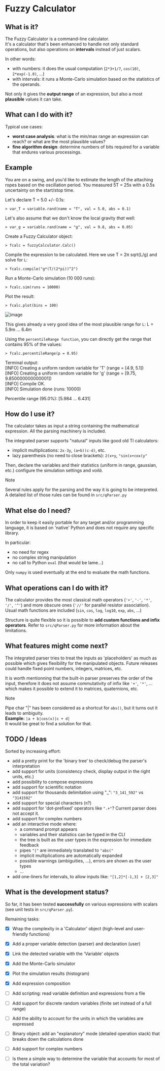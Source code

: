 # Fuzzy Calculator

## What is it?
The Fuzzy Calculator is a command-line calculator.<br>
It's a calculator that's been enhanced to handle not only standard operations, but also operations on **intervals** instead of just scalars.

In other words: 
- with numbers: it does the usual computation (`2*3+1/7`, `cos(10)`, `2*exp(-1.0)`,  ...)
- with intervals: it runs a Monte-Carlo simulation based on the statistics of the operands.

Not only it gives the **output range** of an expression, but also a most **plausible** values it can take.

## What can I do with it?
Typical use cases:
- **worst case analysis**: what is the min/max range an expression can reach? or what are the most plausible values?
- **fine algorithm design**: determine numbers of bits required for a variable that endures various processings.

## Example
You are on a swing, and you'd like to estimate the length of the attaching ropes based on the oscillation period.
You measured 5T = 25s with a 0.5s uncertainty on the start/stop time.

Let's declare T = 5.0 +/- 0.1s:

`> var_T = variable.rand(name = "T", val = 5.0, abs = 0.1)`

Let's also assume that we don't know the local gravity _that_ well:

`> var_g = variable.rand(name = "g", val = 9.8, abs = 0.05)`

Create a Fuzzy Calculator object:

`> fcalc = fuzzyCalculator.Calc()`

Compile the expression to be calculated. Here we use T = 2π sqrt(L/g) and solve for `L`:

`> fcalc.compile("g*(T/(2*pi))^2")`

Run a Monte-Carlo simulation (10 000 runs):

`> fcalc.sim(runs = 10000)`

Plot the result:

`> fcalc.plot(bins = 100)`

![image](https://github.com/user-attachments/assets/7ffbf511-a095-4566-b2cd-6c1161af6eec)

This gives already a very good idea of the most plausible range for `L`: L = 5.9m ... 6.4m

Using the `percentileRange function`, you can directly get the range that contains 95% of the values:

`> fcalc.percentileRange(p = 0.95)`

Terminal output:<br>
[INFO] Creating a uniform random variable for 'T' (range = [4.9, 5.1])<br>
[INFO] Creating a uniform random variable for 'g' (range = [9.75, 9.850000000000001])<br>
[INFO] Compile OK.<br>
[INFO] Simulation done (runs: 10000)<br>

Percentile range (95.0%): [5.984 ... 6.431]

## How do I use it?
The calculator takes as input a string containing the mathematical expression.
All the parsing machinery is included.

The integrated parser supports "natural" inputs like good old TI calculators:
- implicit multiplications: `2x-3y`, `(a+b)(c-d)`, etc.
- lazy parenthesis (no need to close brackets): ```2(x+y```, ```"sin(x+cox(y"```

Then, declare the variables and their statistics (uniform in range, gaussian, etc.) configure the simulation settings and _voilà_.

> [!NOTE]
> Several rules apply for the parsing and the way it is going to be interpreted.</br>
> A detailed list of those rules can be found in ```src/qParser.py```

## What else do I need?
In order to keep it easily portable for any target and/or programming language, it is based on 'native' Python and does not require any specific library.

In particular:
- no need for regex
- no complex string manipulation
- no call to Python ```eval``` (that would be lame...)

Only ```numpy``` is used eventually at the end to evaluate the math functions.

## What operations can I do with it?
The calculator provides the most classical math operators (```'+'```, ```'-'```, ```'*'```, ```'/'```, ```'^'```) and more obscure ones (```'//'``` for parallel resistor association).
Usual math functions are included (```sin```, ```cos```, ```log```, ```log10```, ```exp```, ```abs```, ...) 

Structure is quite flexible so it is possible to **add custom functions and infix operators**. 
Refer to ```src/qParser.py``` for more information about the limitations.

## What features might come next?
The integrated parser tries to treat the inputs as 'placeholders' as much as possible which gives flexibility for the manipulated objects.
Future releases could handle fixed point numbers, integers, matrices, etc.

It is worth mentionning that the built-in parser preserves the order of the input, therefore it does not assume commutativity of infix like ```'+'```, ```'*'```, ... which makes it possible to extend it to matrices, quaternions, etc.

> [!NOTE]
> Pipe char "|" has been considered as a shortcut for ```abs()```, but it turns out it leads to ambiguity. </br>
> **Example:** ```|a + b|cos(x)|c + d|```</br>
> It would be great to find a solution for that.


## TODO / Ideas
Sorted by increasing effort:
- add a pretty print for the 'binary tree' to check/debug the parser's interpretation
- add support for units (consistency check, display output in the right units, etc.)
- add possibility to compose expressions
- add support for scientific notation
- add support for thousands delimitation using "_": ```"3_141_592"``` vs ```"3141592"```
- add support for special characters (```π```?)
- add support for 'dot-prefixed' operators like ```".+"```? Current parser does not accept it.
- add support for complex numbers
- add an interactive mode where: 
  - a command prompt appears
  - variables and their statistics can be typed in the CLI
  - the tree is built as the user types in the expression for immediate feedback
  - pipes ```"|"``` are immediately translated to ```"abs("```
  - implicit multiplications are automatically expanded
  - possible warnings (ambiguities, ...), errors are shown as the user types
  - ...
- add one-liners for intervals, to allow inputs like: ```"[1,2]*[-1,3] + [2,3]"```


## What is the development status?
So far, it has been tested **successfully** on various expressions with scalars (see unit tests in ```src/qParser.py```).

Remaining tasks: 
- [X] Wrap the complexity in a 'Calculator' object (high-level and user-friendly functions)
- [X] Add a proper variable detection (parser) and declaration (user)
- [X] Link the detected variable with the 'Variable' objects
- [X] Add the Monte-Carlo simulator
- [X] Plot the simulation results (histogram)
- [X] Add expression composition
- [ ] Add scripting: read variable definition and expressions from a file
- [ ] Add support for discrete random variables (finite set instead of a full range)
- [ ] Add the ability to account for the units in which the variables are expressed
- [ ] Binary object: add an "explanatory" mode (detailed operation stack) that breaks down the calculations done
- [ ] Add support for complex numbers
- [ ] Is there a simple way to determine the variable that accounts for most of the total variation?

